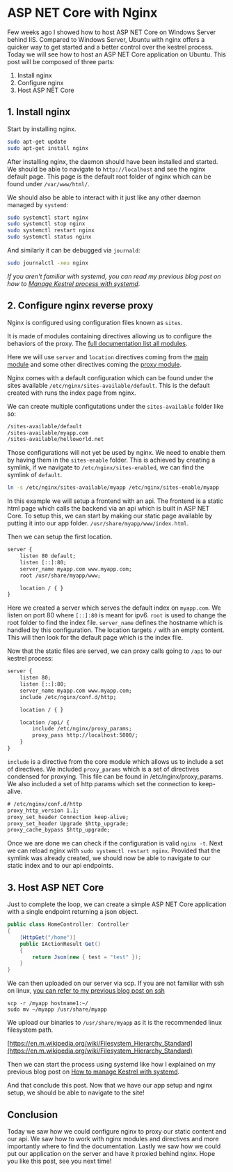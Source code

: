 # ASP NET Core with Nginx

Few weeks ago I showed how to host ASP NET Core on Windows Server behind IIS. Compared to Windows Server, Ubuntu with nginx offers a quicker way to get started and a better control over the kestrel process.
Today we will see how to host an ASP NET Core application on Ubuntu. This post will be composed of three parts:

1. Install nginx
2. Configure nginx
3. Host ASP NET Core

## 1. Install nginx

Start by installing nginx.

```sh
sudo apt-get update
sudo apt-get install nginx
```

After installing nginx, the daemon should have been installed and started. We should be able to navigate to `http://localhost` and see the nginx default page.
This page is the default root folder of nginx which can be found under `/var/www/html/`.

We should also be able to interact with it just like any other daemon managed by `systemd`:

```sh
sudo systemctl start nginx
sudo systemctl stop nginx
sudo systemctl restart nginx
sudo systemctl status nginx
```

And similarly it can be debugged via `journald`:

```sh
sudo journalctl -xeu nginx
```

_If you aren't familiar with systemd, you can read my previous blog post on how to [Manage Kestrel process with systemd]()_.

## 2. Configure nginx reverse proxy

Nginx is configured using configuration files known as `sites`. 

It is made of modules containing directives allowing us to configure the behaviors of the proxy. The [full documentation list all modules](http://nginx.org/en/docs/).

Here we will use `server` and `location` directives coming from the [main module](http://nginx.org/en/docs/http/ngx_http_core_module.html) and some other directives coming the [proxy module](http://nginx.org/en/docs/http/ngx_http_proxy_module.html).

Nginx comes with a default configuration which can be found under the sites available `/etc/nginx/sites-available/default`. This is the default created with runs the index page from nginx.

We can create multiple configutations under the `sites-available` folder like so:

```txt
/sites-available/default
/sites-available/myapp.com
/sites-available/helloworld.net
```

Those configurations will not yet be used by nginx. We need to enable them by having them in the `sites-enable` folder. This is achieved by creating a symlink, if we navigate to `/etc/nginx/sites-enabled`, we can find the symlink of `default`.

```sh
ln -s /etc/nginx/sites-available/myapp /etc/nginx/sites-enable/myapp
```

In this example we will setup a frontend with an api. The frontend is a static html page which calls the backend via an api which is built in ASP NET Core.
To setup this, we can start by making our static page available by putting it into our app folder.
`/usr/share/myapp/www/index.html`.

Then we can setup the first location.

```txt
server {
    listen 80 default;
    listen [::]:80;
    server_name myapp.com www.myapp.com;
    root /usr/share/myapp/www;

    location / { }
}
```

Here we created a server which serves the default index on `myapp.com`. We listen on port 80 where `[::]:80` is meant for ipv6.
`root` is used to change the root folder to find the index file.
`server_name` defines the hostname which is handled by this configuration.
The location targets `/` with an empty content. This will then look for the default page which is the index file.

Now that the static files are served, we can proxy calls going to `/api` to our kestrel process:

```txt
server {
    listen 80;
    listen [::]:80;
    server_name myapp.com www.myapp.com;
    include /etc/nginx/conf.d/http;

    location / { }

    location /api/ {
        include /etc/nginx/proxy_params;
        proxy_pass http://localhost:5000/;
    }
}
```

`include` is a directive from the core module which allows us to include a set of directives.
We included `proxy_params` which is a set of directives condensed for proxying. This file can be found in /etc/nginx/proxy_params.
We also included a set of http params which set the connection to keep-alive.

```txt
# /etc/nginx/conf.d/http
proxy_http_version 1.1;
proxy_set_header Connection keep-alive;
proxy_set_header Upgrade $http_upgrade;
proxy_cache_bypass $http_upgrade;
```

Once we are done we can check if the configuration is valid `nginx -t`. Next we can reload nginx with `sudo systemctl restart nginx`.
Provided that the symlink was already created, we should now be able to navigate to our static index and to our api endpoints.

## 3. Host ASP NET Core

Just to complete the loop, we can create a simple ASP NET Core application with a single endpoint returning a json object.

```c#
public class HomeController: Controller
{
    [HttpGet("/home")]
    public IActionResult Get()
    {
        return Json(new { test = "test" });
    }
}
```

We can then uploaded on our server via scp. If you are not familiar with ssh on linux, [you can refer to my previous blog post on ssh]()

```ssh
scp -r /myapp hostname1:~/
sudo mv ~/myapp /usr/share/myapp
```

We upload our binaries to `/usr/share/myapp` as it is the recommended linux filesystem path.

[https://en.m.wikipedia.org/wiki/Filesystem_Hierarchy_Standard](https://en.m.wikipedia.org/wiki/Filesystem_Hierarchy_Standard)

Then we can start the process using systemd like how I explained on my previous blog post on [How to manage Kestrel with systemd]().

And that conclude this post. Now that we have our app setup and nginx setup, we should be able to navigate to the site!

## Conclusion

Today we saw how we could configure nginx to proxy our static content and our api. We saw how to work with nginx modules and directives and more importantly where to find the documentation. Lastly we saw how we could put our application on the server and have it proxied behind nginx. Hope you like this post, see you next time!